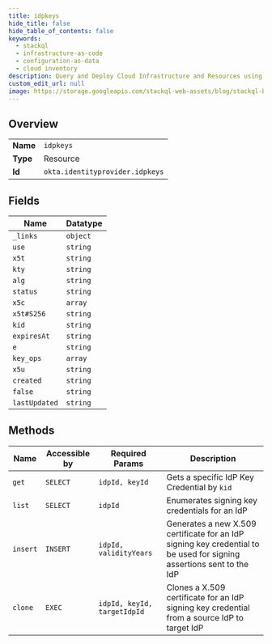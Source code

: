 ```yaml
---
title: idpkeys
hide_title: false
hide_table_of_contents: false
keywords:
  - stackql
  - infrastructure-as-code
  - configuration-as-data
  - cloud inventory
description: Query and Deploy Cloud Infrastructure and Resources using SQL
custom_edit_url: null
image: https://storage.googleapis.com/stackql-web-assets/blog/stackql-blog-post-featured-image.png
---
```

  
    

## Overview
<table><tbody>
<tr><td><b>Name</b></td><td><code>idpkeys</code></td></tr>
<tr><td><b>Type</b></td><td>Resource</td></tr>
<tr><td><b>Id</b></td><td><code>okta.identityprovider.idpkeys</code></td></tr>
</tbody></table>

## Fields
| Name | Datatype |
| ---- | -------- |
| `_links` | `object` |
| `use` | `string` |
| `x5t` | `string` |
| `kty` | `string` |
| `alg` | `string` |
| `status` | `string` |
| `x5c` | `array` |
| `x5t#S256` | `string` |
| `kid` | `string` |
| `expiresAt` | `string` |
| `e` | `string` |
| `key_ops` | `array` |
| `x5u` | `string` |
| `created` | `string` |
| `false` | `string` |
| `lastUpdated` | `string` |
## Methods
| Name | Accessible by | Required Params | Description |
| ---- | ------------- | --------------- | ----------- |
| `get` | `SELECT` | `idpId, keyId` | Gets a specific IdP Key Credential by `kid` |
| `list` | `SELECT` | `idpId` | Enumerates signing key credentials for an IdP |
| `insert` | `INSERT` | `idpId, validityYears` | Generates a new X.509 certificate for an IdP signing key credential to be used for signing assertions sent to the IdP |
| `clone` | `EXEC` | `idpId, keyId, targetIdpId` | Clones a X.509 certificate for an IdP signing key credential from a source IdP to target IdP |
